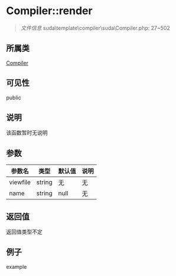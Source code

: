 # Compiler::render

> *文件信息* suda\template\compiler\suda\Compiler.php: 27~502
## 所属类 

[Compiler](../Compiler.md)

## 可见性

  public  
## 说明

该函数暂时无说明

## 参数

 
| 参数名 | 类型 | 默认值 | 说明 |
|--------|-----|-------|-------|
 | viewfile |  string | 无 | 无 |
 | name |  string | null | 无 |
## 返回值
返回值类型不定
## 例子

example